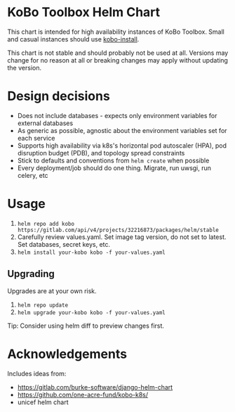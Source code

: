# KoBo Toolbox Helm Chart

This chart is intended for high availability instances of KoBo Toolbox. Small and casual instances should use [kobo-install](https://github.com/kobotoolbox/kobo-install). 

This chart is not stable and should probably not be used at all. Versions may change for no reason at all or breaking changes may apply without updating the version.

# Design decisions

- Does not include databases - expects only environment variables for external databases
- As generic as possible, agnostic about the environment variables set for each service
- Supports high availability via k8s's horizontal pod autoscaler (HPA), pod disruption budget (PDB), and topology spread constraints
- Stick to defaults and conventions from `helm create` when possible
- Every deployment/job should do one thing. Migrate, run uwsgi, run celery, etc

# Usage

1. `helm repo add kobo https://gitlab.com/api/v4/projects/32216873/packages/helm/stable`
1. Carefully review values.yaml. Set image tag version, do not set to latest. Set databases, secret keys, etc.
1. `helm install your-kobo kobo -f your-values.yaml`

## Upgrading

Upgrades are at your own risk.

1. `helm repo update`
1. `helm upgrade your-kobo kobo -f your-values.yaml`

Tip: Consider using helm diff to preview changes first.

# Acknowledgements

Includes ideas from:

- https://gitlab.com/burke-software/django-helm-chart
- https://github.com/one-acre-fund/kobo-k8s/
- unicef helm chart
